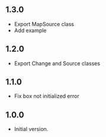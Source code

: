 ## 1.3.0

- Export MapSource class
- Add example

## 1.2.0

- Export Change and Source classes

## 1.1.0

- Fix box not initialized error

## 1.0.0

- Initial version.
